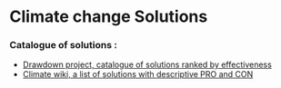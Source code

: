 # Climate change Solutions

### Catalogue of solutions : 


* [Drawdown project, catalogue of solutions ranked by effectiveness](https://www.drawdown.org/solutions-summary-by-rank)
* [Climate wiki, a list of solutions with descriptive PRO and CON](https://www.climatetechwiki.org/technology-information)

